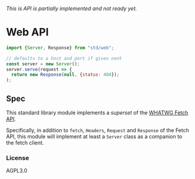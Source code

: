 *This is API is partially implemented and not ready yet.*

# Web API

```js
import {Server, Response} from "std/web";

// defaults to a host and port if given nont
const server = new Server();
server.serve(request => {
  return new Response(null, {status: 404});
);
```

## Spec

This standard library module implements a *superset* of the
[WHATWG Fetch API][spec].

Specifically, in addition to `fetch`, `Headers`, `Request` and `Response` of
the Fetch API, this module will implement at least a `Server` class as a
companion to the fetch client.

[spec]: https://fetch.spec.whatwg.org

### License

AGPL3.0

